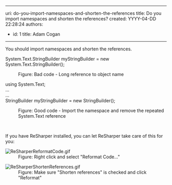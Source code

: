 

---
uri: do-you-import-namespaces-and-shorten-the-references
title: Do you import namespaces and shorten the references?
created: YYYY-04-DD 22:28:24
authors:
  - id: 1
    title: Adam Cogan
---




<span class='intro'> You should import namespaces and shorten the references.<br> </span>

<p class="ssw15-rteElement-CodeArea">​System.Text.StringBuilder myStringBuilder = new System.Text.StringBuilder();<br></p><dd class="ssw15-rteElement-FigureBad">Figure&#58; Bad code - Long reference to object name​​<br></dd><p class="ssw15-rteElement-CodeArea">using System.Text;<br>...<br>...<br>StringBuilder myStringBuilder = new StringBuilder(); </p><dd class="ssw15-rteElement-FigureGood">Figure&#58; Good code -&#160;Import the namespace and remove the repeated System.Text reference<br></dd><p>​<br></p><p>If you have&#160;ReSharper&#160;installed, you can let ReSharper take care of this for you&#58;</p><dl class="image"><dt>
      <img src="/PublishingImages/ReSharperReformatCode.gif" alt="ReSharperReformatCode.gif" />
   </dt><dd>Figure&#58; Right click and select &quot;Reformat Code...&quot;<br></dd></dl><dl class="image"><dt>
         <img src="/PublishingImages/ReSharperShortenReferences.gif" alt="ReSharperShortenReferences.gif" />
      </dt><dd>Figure&#58; Make sure &quot;Shorten references&quot; is checked and click &quot;Reformat&quot;​<br></dd></dl>​​<br>


